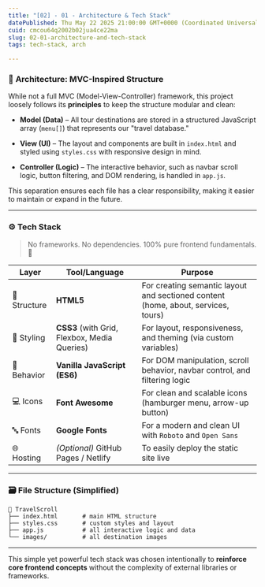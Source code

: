 ```yaml
---
title: "[02] - 01 - Architecture & Tech Stack"
datePublished: Thu May 22 2025 21:00:00 GMT+0000 (Coordinated Universal Time)
cuid: cmcou64q2002b02jua4ce22ma
slug: 02-01-architecture-and-tech-stack
tags: tech-stack, arch

---
```


### 🧱 **Architecture: MVC-Inspired Structure**

While not a full MVC (Model-View-Controller) framework, this project loosely follows its **principles** to keep the structure modular and clean:

* **Model (Data)** – All tour destinations are stored in a structured JavaScript array (`menu[]`) that represents our "travel database."
    
* **View (UI)** – The layout and components are built in `index.html` and styled using `styles.css` with responsive design in mind.
    
* **Controller (Logic)** – The interactive behavior, such as navbar scroll logic, button filtering, and DOM rendering, is handled in `app.js`.
    

This separation ensures each file has a clear responsibility, making it easier to maintain or expand in the future.

---

### ⚙️ **Tech Stack**

> No frameworks. No dependencies. 100% pure frontend fundamentals. 🌱

| Layer | Tool/Language | Purpose |
| --- | --- | --- |
| 🧩 Structure | **HTML5** | For creating semantic layout and sectioned content (home, about, services, tours) |
| 🎨 Styling | **CSS3** (with Grid, Flexbox, Media Queries) | For layout, responsiveness, and theming (via custom variables) |
| 🧠 Behavior | **Vanilla JavaScript (ES6)** | For DOM manipulation, scroll behavior, navbar control, and filtering logic |
| 💻 Icons | **Font Awesome** | For clean and scalable icons (hamburger menu, arrow-up button) |
| 🔤 Fonts | **Google Fonts** | For a modern and clean UI with `Roboto` and `Open Sans` |
| 🌐 Hosting | *(Optional)* GitHub Pages / Netlify | To easily deploy the static site live |

---

### 🗃️ File Structure (Simplified)

```plaintext
📁 TravelScroll
├── index.html       # main HTML structure
├── styles.css       # custom styles and layout
├── app.js           # all interactive logic and data
└── images/          # all destination images
```

---

This simple yet powerful tech stack was chosen intentionally to **reinforce core frontend concepts** without the complexity of external libraries or frameworks.